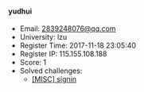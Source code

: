 #### yudhui  

* Email: 2839248076@qq.com  
* University: lzu  
* Register Time: 2017-11-18 23:05:40  
* Register IP: 115.155.108.188  
* Score: 1  
* Solved challenges: 
  * [[MISC] signin](https://github.com/SniperOJ/Challenges/blob/master/web/signin.json)  
